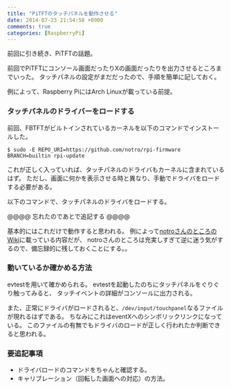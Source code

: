 ```yaml
---
title: "PiTFTのタッチパネルを動作させる"
date: 2014-07-23 21:54:58 +0900
comments: true
categories: [RaspberryPi]
---
```


前回に引き続き、PiTFTの話題。

前回でPiTFTにコンソール画面だったりXの画面だったりを出力させるところまでいった。
タッチパネルの設定がまだだったので、手順を簡単に記しておく。

例によって、Raspberry PiにはArch Linuxが載っている前提。

### タッチパネルのドライバーをロードする

前回、FBTFTがビルトインされているカーネルを以下のコマンドでインストールした。

`$ sudo -E REPO_URI=https://github.com/notro/rpi-firmware BRANCH=builtin rpi-update`

これが正しく入っていれば、タッチパネルのドライバもカーネルに含まれているはず。
ただし、画面に何かを表示させる時と異なり、手動でドライバをロードする必要がある。

以下のコマンドで、タッチパネルのドライバをロードする。

@@@@ 忘れたのであとで追記する @@@@

基本的にはこれだけで動作すると思われる。
例によって[notroさんのところのWiki](https://github.com/notro/fbtft/wiki)に載っている内容だが、
notroさんのところは充実しすぎて逆に迷う気がするので、備忘録的に残しておくことにする。。

### 動いているか確かめる方法

evtestを用いて確かめられる。
evtestを起動したのちにタッチパネルをぐりぐり触ってみると、
タッチイベントの詳細がコンソールに出力される。

また、正常にドライバがロードされると、`/dev/input/touchpanel`なるファイルが現れるはずである。
ちなみにこれはeventXへのシンボリックリンクになっている。
このファイルの有無でもドライバのロードが正しく行われたか判断できると思われる。

### 要追記事項

* ドライバロードのコマンドをちゃんと確認する。
* キャリブレーション（回転した画面への対応）の方法。
